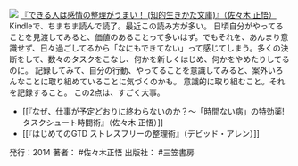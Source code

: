 
[![](https://images-fe.ssl-images-amazon.com/images/I/51EMqjKmFJL._SL160_.jpg)](http://www.amazon.co.jp/exec/obidos/ASIN/B00OKHIXDU/choiyaki81-22/ref=nosim)
[『できる人は感情の整理がうまい！ (知的生きかた文庫)』（佐々木 正悟）](http://www.amazon.co.jp/exec/obidos/ASIN/B00OKHIXDU/choiyaki81-22/ref=nosim)
Kindleで、ちまちま読んで読了。最近この読み方が多い。
日頃自分がやってることを見渡してみると、価値のあることって多いはず。でもそれを、あんまり意識せず、日々過ごしてるから「なにもできてない」って感じてしまう。多くの決断をして、数々のタスクをこなし、何かを新しくはじめ、何かをやめたりしてるのに。
記録してみて、自分の行動、やってることを意識してみると、案外いろんなことに取り組めていることに気づくのかも。
意識的に取り組むこと。それを記録すること。
この2点は、すごく大事。

- [[『なぜ、仕事が予定どおりに終わらないのか？〜「時間ない病」の特効薬!タスクシュート時間術』（佐々木 正悟）]]
- [[『はじめてのGTD ストレスフリーの整理術』（デビッド・アレン）]]

発行：2014
著者： #佐々木正悟 
出版社： #三笠書房 
